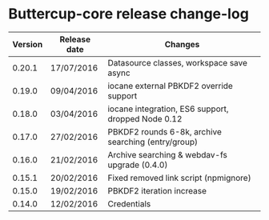 # Buttercup-core release change-log

| Version | Release date | Changes                                             |
|---------|--------------|-----------------------------------------------------|
| 0.20.1  | 17/07/2016   | Datasource classes, workspace save async            |
| 0.19.0  | 09/04/2016   | iocane external PBKDF2 override support             |
| 0.18.0  | 03/04/2016   | iocane integration, ES6 support, dropped Node 0.12  |
| 0.17.0  | 27/02/2016   | PBKDF2 rounds 6-8k, archive searching (entry/group) |
| 0.16.0  | 21/02/2016   | Archive searching & webdav-fs upgrade (0.4.0)       |
| 0.15.1  | 20/02/2016   | Fixed removed link script (npmignore)               |
| 0.15.0  | 19/02/2016   | PBKDF2 iteration increase                           |
| 0.14.0  | 12/02/2016   | Credentials                                         |
